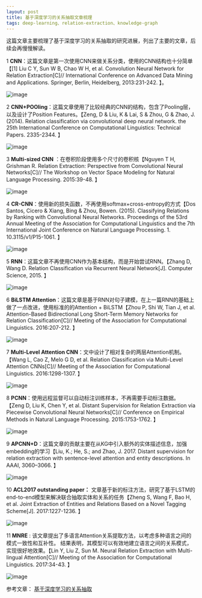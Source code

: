 ```yaml
---
layout: post
title: 基于深度学习的关系抽取文章梳理
tags: deep-learning、relation-extraction、knowledge-graph
---
```

这篇文章主要梳理了基于深度学习的关系抽取的研究进展，列出了主要的文章，后续会再慢慢解读。


1 **CNN**：这篇文章是第一次使用CNN来做关系分类，使用的CNN结构也十分简单【[1] Liu C Y, Sun W B, Chao W H, et al. Convolution Neural Network for Relation Extraction[C]// International Conference on Advanced Data Mining and Applications. Springer, Berlin, Heidelberg, 2013:231-242.
】。

![image](http://upyun.midnight2104.com/blog/2018-7-24/rereview1.png)


2 **CNN+POOling**：这篇文章使用了比较经典的CNN的结构，包含了Pooling层，以及设计了Position Features。【Zeng, D & Liu, K & Lai, S & Zhou, G & Zhao, J. (2014). Relation classification via convolutional deep neural network. the 25th International Conference on Computational Linguistics: Technical Papers. 2335-2344.
】

![image](http://upyun.midnight2104.com/blog/2018-7-24/rereview2.png)

3 **Multi-sized CNN** ：在卷积阶段使用多个尺寸的卷积核【Nguyen T H, Grishman R. Relation Extraction: Perspective from Convolutional Neural Networks[C]// The Workshop on Vector Space Modeling for Natural Language Processing. 2015:39-48.
】

![image](http://upyun.midnight2104.com/blog/2018-7-24/rereview3.png)

4 **CR-CNN**：使用新的损失函数，不再使用softmax+cross-entropy的方式【Dos Santos, Cicero & Xiang, Bing & Zhou, Bowen. (2015). Classifying Relations by Ranking with Convolutional Neural Networks. Proceedings of the 53rd Annual Meeting of the Association for Computational Linguistics and the 7th International Joint Conference on Natural Language Processing. 1. 10.3115/v1/P15-1061.
】

![image](http://upyun.midnight2104.com/blog/2018-7-24/rereview4.png)

5 **RNN**：这篇文章不再使用CNN作为基本结构，而是开始尝试RNN。【Zhang D, Wang D. Relation Classification via Recurrent Neural Network[J]. Computer Science, 2015.
】

![image](http://upyun.midnight2104.com/blog/2018-7-24/rereview5.png)

6 **BiLSTM Attention**：这篇文章是基于RNN对句子建模，在上一篇RNN的基础上
做了一点改进，使用标准的的Attention + BiLSTM【Zhou P, Shi W, Tian J, et al. Attention-Based Bidirectional Long Short-Term Memory Networks for Relation Classification[C]// Meeting of the Association for Computational Linguistics. 2016:207-212.
】

![image](http://upyun.midnight2104.com/blog/2018-7-24/rereview6.png)


7 **Multi-Level Attention CNN**：文中设计了相对复杂的两层Attention机制。【Wang L, Cao Z, Melo G D, et al. Relation Classification via Multi-Level Attention CNNs[C]// Meeting of the Association for Computational Linguistics. 2016:1298-1307.
】

![image](http://upyun.midnight2104.com/blog/2018-7-24/rereview7.png)

8 **PCNN**：使用远程监督可以自动标注训练样本，不再需要手动标注数据。
【Zeng D, Liu K, Chen Y, et al. Distant Supervision for Relation Extraction via Piecewise Convolutional Neural Networks[C]// Conference on Empirical Methods in Natural Language Processing. 2015:1753-1762.
】

![image](http://upyun.midnight2104.com/blog/2018-7-24/rereview8.png)

9 **APCNN+D**：这篇文章的贡献主要在从KG中引入额外的实体描述信息，加强embedding的学习【Liu, K.; He, S.; and Zhao, J. 2017. Distant supervision for relation extraction with sentence-level attention and entity descriptions. In AAAI, 3060–3066.
】

![image](http://upyun.midnight2104.com/blog/2018-7-24/rereview9.png)

10 **ACL2017 outstanding paper：**
文章基于新的标注方法，研究了基于LSTM的end-to-end模型来解决联合抽取实体和关系的任务【Zheng S, Wang F, Bao H, et al. Joint Extraction of Entities and Relations Based on a Novel Tagging Scheme[J]. 2017:1227-1236.
】

![image](http://upyun.midnight2104.com/blog/2018-7-24/rereview10.png)

11 **MNRE** : 该文章提出了多语言Attention关系提取方法，以考虑多种语言之间的模式一致性和互补性。 结果表明，其模型可以有效地建立语言之间的关系模式，实现很好地效果。【Lin Y, Liu Z, Sun M. Neural Relation Extraction with Multi-lingual Attention[C]// Meeting of the Association for Computational Linguistics. 2017:34-43.
】

![image](http://upyun.midnight2104.com/blog/2018-7-24/rereview11.png)


参考文章：
[基于深度学习的关系抽取](http://qngw2014.bj.bcebos.com/zhuankan/3/20160912_003%E5%9F%BA%E4%BA%8E%E6%B7%B1%E5%BA%A6%E5%AD%A6%E4%B9%A0%E7%9A%84%E5%85%B3%E7%B3%BB%E6%8A%BD%E5%8F%96%E6%8A%80%E6%9C%AF%E8%BF%9B%E5%B1%95_%E5%88%98%E7%9F%A5%E8%BF%9C_%E7%86%8A%E5%BE%B7%E6%84%8F.pdf)






